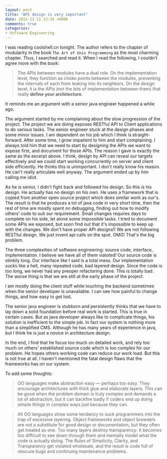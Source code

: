 ```yaml
---
layout: post
title: "API design is very important"
date: 2012-12-11 23:34 +0800
comments: true
categories: 
- Software Engineering
---
```


I was reading coolshell.cn tonight. The author refers to the chapter of modularity in the book `The Art of Unix Programming` as the most charming chapter. Thus, I searched and read it. When I read the following, I couldn't agree more with the book: 

> The APIs between modules have a dual role. On the implementation level, they function as choke points between the modules, preventing the internals of each from leaking into its neighbors. On the design level, it is the APIs (not the bits of implementation between them) that really **define your architecture**.

It reminds me an argument with a senior java engineer happened a while ago. 



The argument started by me complaining about the slow progression of the project. The project we are doing exposes RESTful API to Client applications to do various tasks. The senior engineer stuck at the design phases and some minor issues. I am dependent on his job which I think is straight-forward. After some time, I grow impatient to him and start complaining. I always told him that we need to start by designing the APIs we want to expose first, and document for those APIs. The reason I gave is exactly the same as the excerpt above. I think, design by API can reveal our targets effectively and we could start working concurrently on server and client side efficiently. He thinks this is unimportant. I don't really know his reason. He can't really articulate well anyway. The argument ended up by him calling me idiot. 

As he is senior, I didn't fight back and followed his design. So this is his design. He actually has no design on his own. He uses a framework that is copied from another open source project which does similar work as our's. The result is that he produces a lot of java code in very short time, then the rest of time are mostly spent on debugging, finding out how to modify others' code to suit our requirement. Small changes requires days to complete on his side, let alone some impossible tasks. I tried to document some APIs we exposed, but soon find out that it's impossible to keep up with the changes. We don't have proper API designs!! We are not following RESTful design. We just invent api calls on the spot. OMG! That's the big problem. 

The three complexities of software engineering: source code, interface, implementation. I believe we have all of them vialoted! Our source code is stinkily long. Our interface like I said is a total mess. Our implementation sucks like a hell, many repeated code, bad layered design. Since the code is too long, we never had any preoper refactoring done. This is totally bad. The worse thing is that we are still at the early phase of the project. 

I am mostly doing the client stuff while touching the backend sometimes when the senior developer is unavailable. I can see how painful to change things, and how easy to get lost. 

The senior java engineer is stubborn and persistently thinks that we have to lay down a solid foundation before real work is started. This is true in certain cases. But as java developer always like to complicate things, his solution is inefficient to the simple job. In fact our system is nothing more than a simplified CMS. Although he has many years of experience in java, but I think he is just a novice in architecture design.

In the end, I find that he focus too much on detailed work, and rely too much on others' established source code which is too complex for our problem. He hopes others working code can reduce our work load. But this is not true at all. I haven't mentioned the fatal design flaws that the frameworks has on our system. 

To add some thoughts: 

> OO languages make abstraction easy — perhaps too easy. They encourage architectures with thick glue and elaborate layers. This can be good when the problem domain is truly complex and demands a lot of abstraction, but it can backfire badly if coders end up doing simple things in complex ways just because they can.

> All OO languages show some tendency to suck programmers into the trap of excessive layering. Object frameworks and object browsers are not a substitute for good design or documentation, but they often get treated as one. Too many layers destroy transparency: It becomes too difficult to see down through them and mentally model what the code is actually doing. The Rules of Simplicity, Clarity, and Transparency get violated wholesale, and the result is code full of obscure bugs and continuing maintenance problems.
